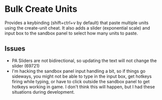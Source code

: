 # Bulk Create Units

Provides a keybinding (shift+ctrl+v by default) that paste multiple units using the create-unit cheat. It also adds a slider (exponential scale) and input box to the sandbox panel to select how many units to paste.

## Issues

- PA Sliders are not bidirectional, so updating the text will not change the slider (69721)
- I'm hacking the sandbox panel input handling a bit, so if things go sideways, you might not be able to type in the input box, get hotkeys firing while typing, or have to click outside the sandbox panel to get hotkeys working in game. I don't think this will happen, but I had these situations during development.
